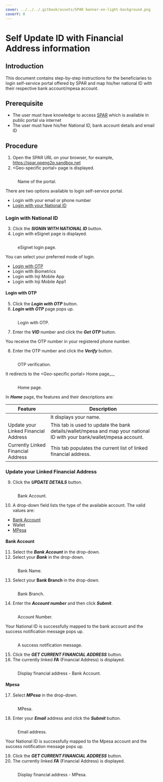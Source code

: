 ```yaml
---
cover: ../../../.gitbook/assets/SPAR banner-on-light-background.png
coverY: 0
---
```


# Self Update ID with Financial Address information

## Introduction

This document contains step-by-step instructions for the beneficiaries to login self-service portal offered by SPAR and map his/her national ID with their respective bank account/mpesa account.

## Prerequisite

* The user must have knowledge to access [SPAR](../../../deployment/openg2p-modules-deployment/spar-deployment/) which is available in public portal via internet
* The user must have his/her National ID,  bank account details and email ID

## Procedure

1. Open the SPAR URL on your browser,  for example, https://spar.openg2p.sandbox.net
2. \<Geo-specific portal> page is displayed.

<figure><img src="../../../.gitbook/assets/login-page (1).png" alt=""><figcaption><p>Name of the portal.</p></figcaption></figure>

There are two options available to login self-service portal.

* Login with your email or phone number&#x20;
* [Login with your National ID](self-update-id-with-financial-address-information.md#login-with-national-id)

### Login with National ID

3. Click the _**SIGNIN WITH NATIONAL ID**_ button.
4. Login with eSignet page is displayed.

<figure><img src="../../../.gitbook/assets/e-signet-login.png" alt=""><figcaption><p>eSignet login page.</p></figcaption></figure>

You can select your preferred mode of login.

* [Login with OTP](self-update-id-with-financial-address-information.md#login-with-otp)
* Login with Biometrics
* Login with Inji Mobile App
* Login with Inji Mobile App1

#### Login with OTP

5. Click the _**Login with OTP**_ button.
6. _**Login with OTP**_ page pops up.

<figure><img src="../../../.gitbook/assets/login-otp.png" alt=""><figcaption><p>Login with OTP.</p></figcaption></figure>

7. Enter the _**VID**_ number and click the _**Get OTP**_ button.

You receive the OTP number in your registered phone number.

8. Enter the OTP number and click the _**Verify**_ button.

<figure><img src="../../../.gitbook/assets/login-otp-verify.png" alt=""><figcaption><p>OTP verification.</p></figcaption></figure>

It redirects to the \<Geo-specific portal> Home page_**.**_

<figure><img src="../../../.gitbook/assets/NSPAP - Home page (1).png" alt=""><figcaption><p>Home page.</p></figcaption></figure>

In _**Home**_ page, the features and their descriptions are:

| Feature                                                                         | Description                                                                                                             |
| ------------------------------------------------------------------------------- | ----------------------------------------------------------------------------------------------------------------------- |
| <img src="../../../.gitbook/assets/image (12).png" alt="" data-size="original"> | It displays your name.                                                                                                  |
| Update your Linked Financial Address                                            | This tab is used to update the bank details/wallet/mpesa and map your national ID with your bank/wallet/mpesa account.  |
| Currently Linked Financial Address                                              | This tab populates the current list of linked financial address.                                                        |

### Update your Linked Financial Address

9. Click the _**UPDATE DETAILS**_ button.

<figure><img src="../../../.gitbook/assets/update-details.png" alt=""><figcaption><p>Bank Account.</p></figcaption></figure>

10. A drop-down field lists the type of the available account. The valid values are:

* [Bank Account](self-update-id-with-financial-address-information.md#bank-account)
* Wallet&#x20;
* [MPesa](self-update-id-with-financial-address-information.md#mpesa)

#### Bank Account

11. Select the _**Bank Account**_ in the drop-down.
12. Select  your _**Bank**_ in the drop-down.

<figure><img src="../../../.gitbook/assets/update-details-2.png" alt=""><figcaption><p>Bank Name.</p></figcaption></figure>

13. Select your **Bank Branch** in the drop-down.

<figure><img src="../../../.gitbook/assets/update-details-3 (1).png" alt=""><figcaption><p>Bank Branch.</p></figcaption></figure>

14. Enter the _**Account number**_ and then click _**Submit**_.

<figure><img src="../../../.gitbook/assets/update-details-4.png" alt=""><figcaption><p>Account Number.</p></figcaption></figure>

Your National ID is successfully mapped to the bank account and the success notification message pops up.

<figure><img src="../../../.gitbook/assets/update-details-5.png" alt=""><figcaption><p>A success notification message.</p></figcaption></figure>

15. Click the _**GET CURRENT FINANCIAL ADDRESS**_ button.
16. The currently linked _**FA**_ (Financial Address) is displayed.

<figure><img src="../../../.gitbook/assets/update-details-6.png" alt=""><figcaption><p>Display financial address - Bank Account.</p></figcaption></figure>

#### Mpesa

17. Select _**MPesa**_ in the drop-down.

<figure><img src="../../../.gitbook/assets/update-details-mpesa.png" alt=""><figcaption><p>MPesa.</p></figcaption></figure>

18. Enter your _**Email**_ address and click the _**Submit**_ button.

<figure><img src="../../../.gitbook/assets/e-mail address-mpesa.png" alt=""><figcaption><p>Email address.</p></figcaption></figure>

Your National ID is successfully mapped to the Mpesa account and the success notification message pops up.

19. Click the _**GET CURRENT FINANCIAL ADDRESS**_ button.
20. &#x20;The currently linked _**FA**_ (Financial Address) is displayed.

<figure><img src="../../../.gitbook/assets/current-list-mpesa.png" alt=""><figcaption><p>Display financial address - MPesa.</p></figcaption></figure>

